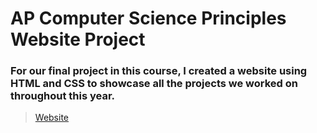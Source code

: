 # AP Computer Science Principles Website Project
### For our final project in this course, I created a website using HTML and CSS to showcase all the projects we worked on throughout this year.
>[Website](index.html)
